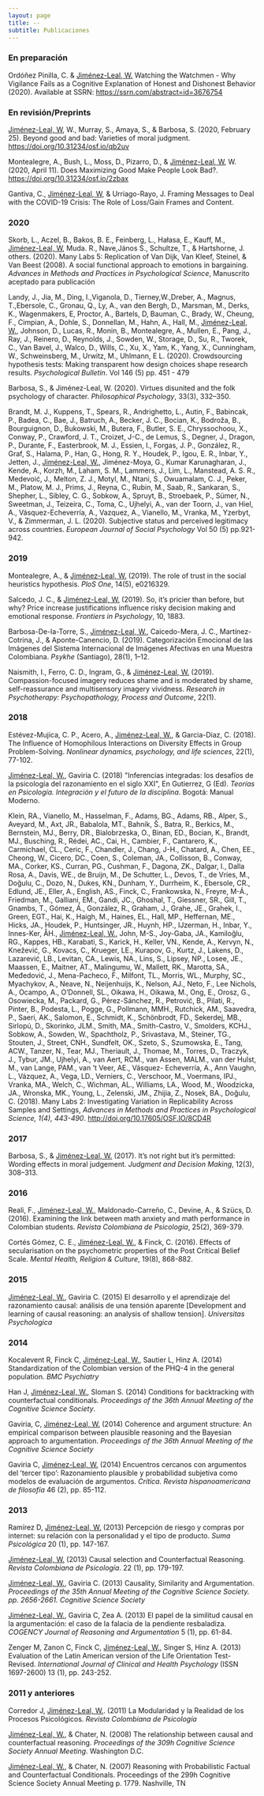 ```yaml
---
layout: page
title: --
subtitle: Publicaciones
---
```



### En preparación
Ordóñez Pinilla, C. & <ins>Jiménez-Leal, W.</ins> Watching the Watchmen - Why Vigilance Fails as a Cognitive Explanation of Honest and Dishonest Behavior (2020). Available at SSRN: https://ssrn.com/abstract=id=3676754 

### En revisión/Preprints
<ins>Jiménez-Leal, W</ins>, W., Murray, S., Amaya, S., & Barbosa, S. (2020, February 25). Beyond good and bad: Varieties of moral judgment. https://doi.org/10.31234/osf.io/qb2uv 

Montealegre, A., Bush, L., Moss, D., Pizarro, D., & <ins>Jiménez-Leal, W</ins>, W. (2020, April 11). Does Maximizing Good Make People Look Bad?. https://doi.org/10.31234/osf.io/2zbax

Gantiva, C., <ins>Jiménez-Leal, W</ins>, & Urriago-Rayo, J. Framing Messages to Deal with the COVID-19 Crisis: The Role of Loss/Gain Frames and Content.

### 2020
Skorb, L., Aczel, B., Bakos, B. E., Feinberg, L., Hałasa, E., Kauff, M., <ins>Jiménez-Leal, W</ins>, Muda. R., Nave,János S., Schultze, T., & Hartshorne, J. others. (2020). Many Labs 5: Replication of Van Dijk, Van Kleef, Steinel, & Van Beest (2008). A social functional approach to emotions in bargaining. _Advances in Methods and Practices in Psychological Science_,  Manuscrito aceptado para publicación

Landy, J., Jia, M., Ding, I.,Viganola, D., Tierney,W.,Dreber, A., Magnus, T.,Ebersole, C., Gronau, Q., Ly, A., van den Bergh, D., Marsman, M., Derks, K., Wagenmakers, E, Proctor, A., Bartels, D, Bauman, C., Brady, W., Cheung, F., Cimpian, A., Dohle, S., Donnellan, M., Hahn, A., Hall, M., <ins>Jiménez-Leal, W.</ins>, Johnson, D., Lucas, R., Monin, B., Montealegre, A., Mullen, E., Pang, J., Ray, J., Reinero, D., Reynolds, J., Sowden, W., Storage, D., Su, R., Tworek, C., Van Bavel, J., Walco, D., Wills, C.,  Xu, X., Yam, K., Yang, X., Cunningham, W., Schweinsberg, M., Urwitz, M., Uhlmann, E L. (2020). Crowdsourcing hypothesis tests: Making transparent how design choices shape research results. _Psychological Bulletin_. Vol 146 (5) pp. 451 - 479

Barbosa, S., & Jiménez-Leal, W. (2020). Virtues disunited and the folk psychology of character. _Philosophical Psychology_, 33(3), 332–350.

Brandt, M. J., Kuppens, T., Spears, R., Andrighetto, L., Autin, F., Babincak, P., Badea, C., Bae, J., Batruch, A., Becker, J. C., Bocian, K., Bodroža, B., Bourguignon, D., Bukowski, M., Butera, F., Butler, S. E., Chryssochoou, X., Conway, P., Crawford, J. T., Croizet, J-C., de Lemus, S., Degner, J., Dragon, P., Durante, F., Easterbrook, M. J., Essien, I., Forgas, J. P., González, R., Graf, S., Halama, P., Han, G., Hong, R. Y., Houdek, P., Igou, E. R., Inbar, Y., Jetten, J., <ins>Jiménez-Leal, W.</ins>, Jiménez-Moya, G., Kumar Karunagharan, J., Kende, A., Korzh, M., Laham, S. M., Lammers, J., Lim, L., Manstead, A. S. R., Medevoić, J., Melton, Z. J., Motyl, M., Ntani, S., Owuamalam, C. J., Peker, M., Platow, M. J., Prims, J., Reyna, C., Rubin, M., Saab, R., Sankaran, S., Shepher, L., Sibley, C. G., Sobkow, A., Spruyt, B., Stroebaek, P., Sümer, N., Sweetman, J., Teizeira, C., Toma, C., Ujhelyi, A., van der Toorn, J., van Hiel, A., Vásquez-Echeverría, A., Vazquez, A., Vianello, M., Vranka, M., Yzerbyt, V., & Zimmerman, J. L. (2020). Subjective status and perceived legitimacy across countries. _European Journal of Social Psychology_ Vol 50 (5) pp.921-942.

### 2019
Montealegre, A., & <ins>Jiménez-Leal, W.</ins> (2019). The role of trust in the social heuristics hypothesis. _PloS One_, 14(5), e0216329.

Salcedo, J. C., & <ins>Jiménez-Leal, W.</ins> (2019). So, it’s pricier than before, but why? Price increase justifications influence risky decision making and emotional response. _Frontiers in Psychology_, 10, 1883.

Barbosa-De-la-Torre, S., <ins>Jiménez-Leal, W.</ins>, Caicedo-Mera, J. C., Martínez-Cotrina, J., & Aponte-Canencio, D. (2019). Categorización Emocional de las Imágenes del Sistema Internacional de Imágenes Afectivas en una Muestra Colombiana. _Psykhe_ (Santiago), 28(1), 1–12.

Naismith, I., Ferro, C. D., Ingram, G., & <ins>Jiménez-Leal, W.</ins> (2019). Compassion-focused imagery reduces shame and is moderated by shame, self-reassurance and multisensory imagery vividness. _Research in Psychotherapy: Psychopathology, Process and Outcome_, 22(1).

### 2018 
Estévez-Mujica, C. P., Acero, A., <ins>Jiménez-Leal, W.</ins>, & Garcia-Diaz, C. (2018). The Influence of Homophilous Interactions on Diversity Effects in Group Problem-Solving. _Nonlinear dynamics, psychology, and life sciences_, 22(1), 77-102.

<ins>Jiménez-Leal, W.</ins>, Gaviria C. (2018) "Inferencias integradas: los desafíos de la psicología del razonamiento en el siglo XXI", En Gutierrez, G (Ed). _Teorías en Psicología. Integración y el futuro de la disciplina_. Bogotá: Manual Moderno. 

Klein, RA., Vianello, M., Hasselman, F., Adams, BG., Adams, RB., Alper, S., Aveyard, M., Axt, JR., Babalola, MT., Bahník, Š., Batra, R., Berkics, M., Bernstein, MJ., Berry, DR., Bialobrzeska, O., Binan, ED., Bocian, K., Brandt, MJ., Busching, R., Rédei, AC., Cai, H., Cambier, F., Cantarero, K., Carmichael, CL., Ceric, F., Chandler, J., Chang, J-H., Chatard, A., Chen, EE., Cheong, W., Cicero, DC., Coen, S., Coleman, JA., Collisson, B., Conway, MA., Corker, KS., Curran, PG., Cushman, F., Dagona, ZK., Dalgar, I., Dalla Rosa, A., Davis, WE., de Bruijn, M., De Schutter, L., Devos, T., de Vries, M., Doğulu, C., Dozo, N., Dukes, KN., Dunham, Y., Durrheim, K., Ebersole, CR., Edlund, JE., Eller, A., English, AS., Finck, C., Frankowska, N., Freyre, M-Á., Friedman, M., Galliani, EM., Gandi, JC., Ghoshal, T., Giessner, SR., Gill, T., Gnambs, T., Gómez, Á., González, R., Graham, J., Grahe, JE., Grahek, I., Green, EGT., Hai, K., Haigh, M., Haines, EL., Hall, MP., Heffernan, ME., Hicks, JA., Houdek, P., Huntsinger, JR., Huynh, HP., IJzerman, H., Inbar, Y., Innes-Ker, ÅH., <ins>Jiménez-Leal, W.</ins>, John, M-S., Joy-Gaba, JA., Kamiloğlu, RG., Kappes, HB., Karabati, S., Karick, H., Keller, VN., Kende, A., Kervyn, N., Knežević, G., Kovacs, C., Krueger, LE., Kurapov, G., Kurtz, J., Lakens, D., Lazarević, LB., Levitan, CA., Lewis, NA., Lins, S., Lipsey, NP., Losee, JE., Maassen, E., Maitner, AT., Malingumu, W., Mallett, RK., Marotta, SA., Međedović, J., Mena-Pacheco, F., Milfont, TL., Morris, WL., Murphy, SC., Myachykov, A., Neave, N., Neijenhuijs, K., Nelson, AJ., Neto, F., Lee Nichols, A., Ocampo, A., O’Donnell, SL., Oikawa, H., Oikawa, M., Ong, E., Orosz, G., Osowiecka, M., Packard, G., Pérez-Sánchez, R., Petrović, B., Pilati, R., Pinter, B., Podesta, L., Pogge, G., Pollmann, MMH., Rutchick, AM., Saavedra, P., Saeri, AK., Salomon, E., Schmidt, K., Schönbrodt, FD., Sekerdej, MB., Sirlopú, D., Skorinko, JLM., Smith, MA., Smith-Castro, V., Smolders, KCHJ., Sobkow, A., Sowden, W., Spachtholz, P., Srivastava, M., Steiner, TG., Stouten, J., Street, CNH., Sundfelt, OK., Szeto, S., Szumowska, E., Tang, ACW., Tanzer, N., Tear, MJ., Theriault, J., Thomae, M., Torres, D., Traczyk, J., Tybur, JM., Ujhelyi, A., van Aert, RCM., van Assen, MALM., van der Hulst, M., van Lange, PAM., van ’t Veer, AE., Vásquez- Echeverría, A., Ann Vaughn, L., Vázquez, A., Vega, LD., Verniers, C., Verschoor, M., Voermans, IPJ., Vranka, MA., Welch, C., Wichman, AL., Williams, LA., Wood, M., Woodzicka, JA., Wronska, MK., Young, L., Zelenski, JM., Zhijia, Z., Nosek, BA., Doğulu, C. (2018). Many Labs 2: Investigating Variation in Replicability Across Samples and Settings, _Advances in Methods and Practices in Psychological Science, 1(4), 443-490_. http://doi.org/10.17605/OSF.IO/8CD4R  


### 2017
Barbosa, S., & <ins>Jiménez-Leal, W.</ins> (2017). It’s not right but it’s permitted: Wording effects in moral judgement. _Judgment and Decision Making_, 12(3), 308–313.

### 2016
Reali, F., <ins>Jiménez-Leal, W.</ins>, Maldonado-Carreño, C., Devine, A., & Szücs, D. (2016). Examining the link between math anxiety and math performance in Colombian students. _Revista Colombiana de Psicología_, 25(2), 369-379.

Cortés Gómez, C. E., <ins>Jiménez-Leal, W.</ins>, & Finck, C. (2016). Effects of secularisation on the psychometric properties of the Post Critical Belief Scale. _Mental Health, Religion & Culture_, 19(8), 868-882.

### 2015
<ins>Jiménez-Leal, W.</ins>, Gaviria C. (2015) El desarrollo y el aprendizaje del razonamiento causal: análisis de una tensión aparente [Development and learning of causal reasoning: an analysis of shallow tension]. _Universitas Psychologica_ 

### 2014
Kocalevent R, Finck C, <ins>Jiménez-Leal, W.</ins>, Sautier L, Hinz A. (2014) Standardization of the Colombian version of the PHQ-4 in the general population. _BMC Psychiatry_

Han J, <ins>Jiménez-Leal, W.</ins>, Sloman S. (2014) Conditions for backtracking with counterfactual conditionals. _Proceedings of the 36th Annual Meeting of the Cognitive Science Society_.

Gaviria, C, <ins>Jiménez-Leal, W.</ins> (2014) Coherence and argument structure: An empirical comparison between plausible reasoning and the Bayesian approach to argumentation. _Proceedings of the 36th Annual Meeting of the Cognitive Science Society_

Gaviria C, <ins>Jiménez-Leal, W.</ins> (2014) Encuentros cercanos con argumentos del ʻtercer tipoʼ: Razonamiento plausible y probabilidad subjetiva como modelos de evaluación de argumentos. _Crítica. Revista hispanoamericana de filosofía_  46 (2), pp. 85-112.

### 2013
Ramírez D, <ins>Jiménez-Leal, W.</ins> (2013) Percepción de riesgo y compras por internet: su relación con la personalidad y el tipo de producto. _Suma Psicológica_ 20 (1), pp. 147-167.

<ins>Jiménez-Leal, W.</ins> (2013) Causal selection and Counterfactual Reasoning. _Revista Colombiana de Psicología_. 22 (1), pp. 179-197.

<ins>Jiménez-Leal, W.</ins>, Gaviria C. (2013) Causality, Similarity and Argumentation. _Proceedings of the 35th Annual Meeting of the Cognitive Science Society. pp. 2656-2661. Cognitive Science Society_

<ins>Jiménez-Leal, W.</ins>, Gaviria C, Zea A. (2013) El papel de la similitud causal en la argumentación: el caso de la falacia de la pendiente resbaladiza. _COGENCY Journal of Reasoning and Argumentation_ 5 (1), pp. 61-84.

Zenger M, Zanon C, Finck C, <ins>Jiménez-Leal, W.</ins>, Singer S, Hinz A. (2013) Evaluation of the Latin American version of the Life Orientation Test-Revised. _International Journal of Clinical and Health Psychology_ (ISSN 1697-2600) 13 (1), pp. 243-252.

### 2011 y anteriores

Corredor J, <ins>Jiménez-Leal, W.</ins>. (2011) La Modularidad y la Realidad de los Procesos Psicológicos. _Revista Colombiana de Psicología_

<ins>Jiménez-Leal, W.</ins>, & Chater, N. (2008) The relationship between causal and counterfactual reasoning. _Proceedings of the 309h Cognitive Science Society Annual Meeting_. Washington D.C.

<ins>Jiménez-Leal, W.</ins>, & Chater, N. (2007) Reasoning with Probabilistic Factual and Counterfactual Conditionals. Proceedings of the 299h Cognitive Science Society Annual Meeting p. 1779. Nashville, TN

